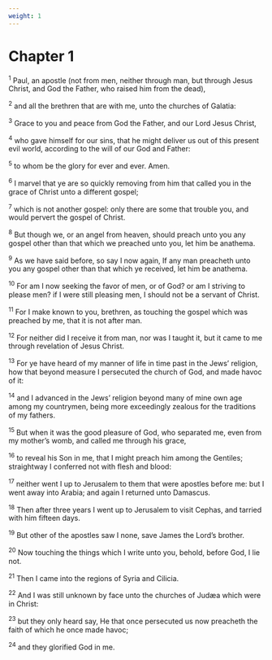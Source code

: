 ```yaml
---
weight: 1
---
```


# Chapter 1

<sup>1</sup> Paul, an apostle (not from men, neither through man, but through Jesus Christ, and God the Father, who raised him from the dead), 

<sup>2</sup> and all the brethren that are with me, unto the churches of Galatia: 

<sup>3</sup> Grace to you and peace from God the Father, and our Lord Jesus Christ, 

<sup>4</sup> who gave himself for our sins, that he might deliver us out of this present evil world, according to the will of our God and Father: 

<sup>5</sup> to whom be the glory for ever and ever. Amen. 

<sup>6</sup> I marvel that ye are so quickly removing from him that called you in the grace of Christ unto a different gospel; 

<sup>7</sup> which is not another gospel: only there are some that trouble you, and would pervert the gospel of Christ. 

<sup>8</sup> But though we, or an angel from heaven, should preach unto you any gospel other than that which we preached unto you, let him be anathema. 

<sup>9</sup> As we have said before, so say I now again, If any man preacheth unto you any gospel other than that which ye received, let him be anathema. 

<sup>10</sup> For am I now seeking the favor of men, or of God? or am I striving to please men? if I were still pleasing men, I should not be a servant of Christ. 

<sup>11</sup> For I make known to you, brethren, as touching the gospel which was preached by me, that it is not after man. 

<sup>12</sup> For neither did I receive it from man, nor was I taught it, but it came to me through revelation of Jesus Christ. 

<sup>13</sup> For ye have heard of my manner of life in time past in the Jews’ religion, how that beyond measure I persecuted the church of God, and made havoc of it: 

<sup>14</sup> and I advanced in the Jews’ religion beyond many of mine own age among my countrymen, being more exceedingly zealous for the traditions of my fathers. 

<sup>15</sup> But when it was the good pleasure of God, who separated me, even from my mother’s womb, and called me through his grace, 

<sup>16</sup> to reveal his Son in me, that I might preach him among the Gentiles; straightway I conferred not with flesh and blood: 

<sup>17</sup> neither went I up to Jerusalem to them that were apostles before me: but I went away into Arabia; and again I returned unto Damascus. 

<sup>18</sup> Then after three years I went up to Jerusalem to visit Cephas, and tarried with him fifteen days. 

<sup>19</sup> But other of the apostles saw I none, save James the Lord’s brother. 

<sup>20</sup> Now touching the things which I write unto you, behold, before God, I lie not. 

<sup>21</sup> Then I came into the regions of Syria and Cilicia. 

<sup>22</sup> And I was still unknown by face unto the churches of Judæa which were in Christ: 

<sup>23</sup> but they only heard say, He that once persecuted us now preacheth the faith of which he once made havoc; 

<sup>24</sup> and they glorified God in me. 


